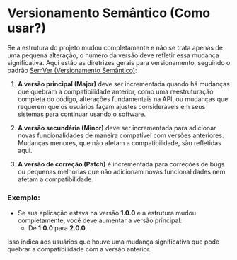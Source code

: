 # Versionamento Semântico (Como usar?)
Se a estrutura do projeto mudou completamente e não se trata apenas de uma pequena alteração, o número da versão deve refletir essa mudança significativa. Aqui estão as diretrizes gerais para versionamento, seguindo o padrão [SemVer (Versionamento Semântico)](https://semver.org/):

1. **A versão principal (Major)** deve ser incrementada quando há mudanças que quebram a compatibilidade anterior, como uma reestruturação completa do código, alterações fundamentais na API, ou mudanças que requerem que os usuários façam ajustes consideráveis em seus sistemas para continuar usando o software.

2. **A versão secundária (Minor)** deve ser incrementada para adicionar novas funcionalidades de maneira compatível com versões anteriores. Mudanças menores, que não afetam a compatibilidade, são refletidas aqui.

3. **A versão de correção (Patch)** é incrementada para correções de bugs ou pequenas melhorias que não adicionam novas funcionalidades nem afetam a compatibilidade.

### Exemplo:

- Se sua aplicação estava na versão **1.0.0** e a estrutura mudou completamente, você deve aumentar a versão principal:
  - De **1.0.0** para **2.0.0**.

Isso indica aos usuários que houve uma mudança significativa que pode quebrar a compatibilidade com a versão anterior.
